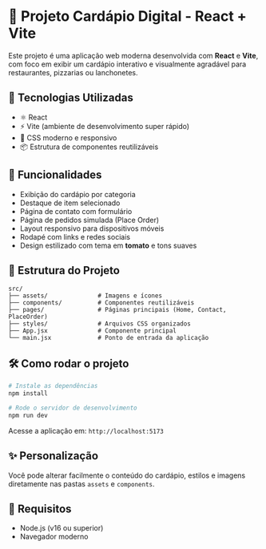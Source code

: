 # 🍕 Projeto Cardápio Digital - React + Vite

Este projeto é uma aplicação web moderna desenvolvida com **React** e **Vite**, com foco em exibir um cardápio interativo e visualmente agradável para restaurantes, pizzarias ou lanchonetes.

## 🚀 Tecnologias Utilizadas

* ⚛️ React
* ⚡ Vite (ambiente de desenvolvimento super rápido)
* 🎨 CSS moderno e responsivo
* 📦 Estrutura de componentes reutilizáveis

## 🎯 Funcionalidades

* Exibição do cardápio por categoria
* Destaque de item selecionado
* Página de contato com formulário
* Página de pedidos simulada (Place Order)
* Layout responsivo para dispositivos móveis
* Rodapé com links e redes sociais
* Design estilizado com tema em **tomato** e tons suaves

## 📁 Estrutura do Projeto

```
src/
├── assets/              # Imagens e ícones
├── components/          # Componentes reutilizáveis
├── pages/               # Páginas principais (Home, Contact, PlaceOrder)
├── styles/              # Arquivos CSS organizados
├── App.jsx              # Componente principal
└── main.jsx             # Ponto de entrada da aplicação
```

## 🛠️ Como rodar o projeto

```bash
# Instale as dependências
npm install

# Rode o servidor de desenvolvimento
npm run dev
```

Acesse a aplicação em: `http://localhost:5173`

## ✨ Personalização

Você pode alterar facilmente o conteúdo do cardápio, estilos e imagens diretamente nas pastas `assets` e `components`.

## 📌 Requisitos

* Node.js (v16 ou superior)
* Navegador moderno

